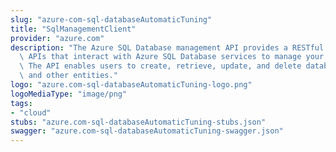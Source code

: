 ```yaml
---
slug: "azure-com-sql-databaseAutomaticTuning"
title: "SqlManagementClient"
provider: "azure.com"
description: "The Azure SQL Database management API provides a RESTful set of web\
  \ APIs that interact with Azure SQL Database services to manage your databases.\
  \ The API enables users to create, retrieve, update, and delete databases, servers,\
  \ and other entities."
logo: "azure.com-sql-databaseAutomaticTuning-logo.png"
logoMediaType: "image/png"
tags:
- "cloud"
stubs: "azure.com-sql-databaseAutomaticTuning-stubs.json"
swagger: "azure.com-sql-databaseAutomaticTuning-swagger.json"
---
```


